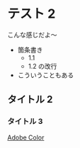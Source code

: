 # テスト 2

こんな感じだよ〜

- 箇条書き
  - 1.1
  - 1.2
    の改行
- こういうこともある

## タイトル 2

### タイトル 3

[Adobe Color](https://color.adobe.com/ja/create/color-wheel)
